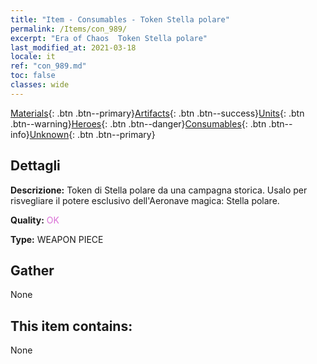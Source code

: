 ```yaml
---
title: "Item - Consumables - Token Stella polare"
permalink: /Items/con_989/
excerpt: "Era of Chaos  Token Stella polare"
last_modified_at: 2021-03-18
locale: it
ref: "con_989.md"
toc: false
classes: wide
---
```

 [Materials](/it/Items/){: .btn .btn--primary}[Artifacts](/it/Items/Artifacts/){: .btn .btn--success}[Units](/it/Items/Units/){: .btn .btn--warning}[Heroes](/it/Items/Heroes/){: .btn .btn--danger}[Consumables](/it/Items/Consumables/){: .btn .btn--info}[Unknown](/it/Items/Unknown/){: .btn .btn--primary}

## Dettagli
 **Descrizione:** Token di Stella polare da una campagna storica. Usalo per risvegliare il potere esclusivo dell'Aeronave magica: Stella polare.

 **Quality:** <span style="color: #DA70D6">OK</span>

 **Type:** WEAPON PIECE

## Gather

  None

## This item contains:

  None

